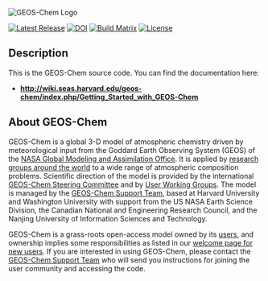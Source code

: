 ![GEOS-Chem Logo](http://acmg.seas.harvard.edu/geos/img/GEOS-Chem_Logo_Light_Background.svg)

[![Latest Release](https://img.shields.io/github/v/release/geoschem/GCClassic?label=Latest%20Release)](http://wiki.seas.harvard.edu/geos-chem/index.php/GEOS-Chem_versions)
[![DOI](https://zenodo.org/badge/DOI/10.5281/zenodo.4681204.svg)](https://doi.org/10.5281/zenodo.4681204)
[![Build Matrix](https://img.shields.io/azure-devops/build/geoschem/GCClassic/15/main?label=Build%20Matrix)](https://dev.azure.com/geoschem/GCClassic/_build)
[![License](https://img.shields.io/badge/License-MIT-blue.svg)](https://github.com/geoschem/geos-chem/blob/master/LICENSE.txt)

## Description

This is the GEOS-Chem source code. You can find the documentation here:
- **http://wiki.seas.harvard.edu/geos-chem/index.php/Getting_Started_with_GEOS-Chem**

## About GEOS-Chem

GEOS-Chem is a global 3-D model of atmospheric chemistry driven by meteorological input from the Goddard Earth Observing System (GEOS) of the [NASA Global Modeling and Assimilation Office](http://gmao.gsfc.nasa.gov/). It is applied by [research groups around the world](http://acmg.seas.harvard.edu/geos/geos_people.html) to a wide range of atmospheric composition problems. Scientific direction of the model is provided by the international [GEOS-Chem Steering Committee](http://acmg.seas.harvard.edu/geos/geos_steering_cmte.html) and by [User Working Groups](http://acmg.seas.harvard.edu/geos/geos_working_groups.html). The model is managed by the [GEOS-Chem Support Team](http://acmg.seas.harvard.edu/geos/geos_chem_support.html), based at Harvard University and Washington University with support from the US NASA Earth Science Division, the Canadian National and Engineering Research Council, and the Nanjing University of Information Sciences and Technology.

GEOS-Chem is a grass-roots open-access model owned by its [users](http://acmg.seas.harvard.edu/geos/geos_people.html), and ownership implies some responsibilities as listed in our [welcome page for new users](http://acmg.seas.harvard.edu/geos/geos_welcome.html). If you are interested in using GEOS-Chem, please contact the [GEOS-Chem Support Team](http://wiki.seas.harvard.edu/geos-chem/index.php/GEOS-Chem_Support_Team) who will send you instructions for joining the user community and accessing the code.
